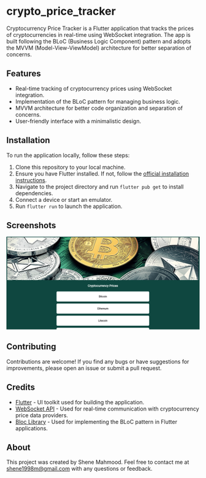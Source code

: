 # crypto_price_tracker

Cryptocurrency Price Tracker is a Flutter application that tracks the prices of cryptocurrencies in real-time using WebSocket integration. The app is built following the BLoC (Business Logic Component) pattern and adopts the MVVM (Model-View-ViewModel) architecture for better separation of concerns.

## Features

- Real-time tracking of cryptocurrency prices using WebSocket integration.
- Implementation of the BLoC pattern for managing business logic.
- MVVM architecture for better code organization and separation of concerns.
- User-friendly interface with a minimalistic design.

## Installation

To run the application locally, follow these steps:

1. Clone this repository to your local machine.
2. Ensure you have Flutter installed. If not, follow the [official installation instructions](https://flutter.dev/docs/get-started/install).
3. Navigate to the project directory and run `flutter pub get` to install dependencies.
4. Connect a device or start an emulator.
5. Run `flutter run` to launch the application.

## Screenshots

![Screenshot 1](assets/imgs/screenshot1.png)

## Contributing

Contributions are welcome! If you find any bugs or have suggestions for improvements, please open an issue or submit a pull request.

## Credits

- [Flutter](https://flutter.dev/) - UI toolkit used for building the application.
- [WebSocket API](https://developer.mozilla.org/en-US/docs/Web/API/WebSocket) - Used for real-time communication with cryptocurrency price data providers.
- [Bloc Library](https://bloclibrary.dev/) - Used for implementing the BLoC pattern in Flutter applications.

## About

This project was created by Shene Mahmood. Feel free to contact me at shene1998m@gmail.com with any questions or feedback.
